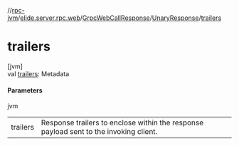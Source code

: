 //[rpc-jvm](../../../../index.md)/[elide.server.rpc.web](../../index.md)/[GrpcWebCallResponse](../index.md)/[UnaryResponse](index.md)/[trailers](trailers.md)

# trailers

[jvm]\
val [trailers](trailers.md): Metadata

#### Parameters

jvm

| | |
|---|---|
| trailers | Response trailers to enclose within the response payload sent to the invoking client. |
